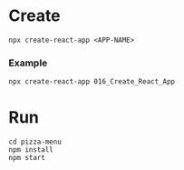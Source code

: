 # Create

```
npx create-react-app <APP-NAME>
```

### Example

```
npx create-react-app 016_Create_React_App
```

# Run

```
cd pizza-menu
npm install
npm start
```
